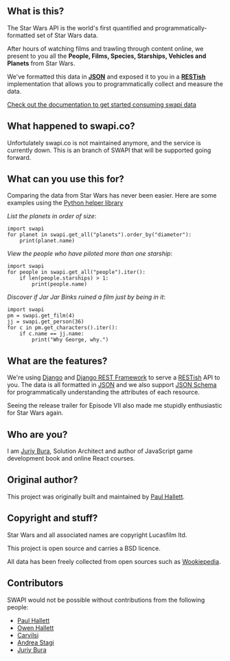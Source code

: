 
## What is this?

The Star Wars API is the world's first quantified and programmatically-formatted set of Star Wars data.

After hours of watching films and trawling through content online, we present to you all the **People, Films, Species, Starships, Vehicles and Planets** from Star Wars.

We've formatted this data in [**JSON**](https://json.org) and exposed it to you in a [**RESTish**](https://en.wikipedia.org/wiki/Representational_state_transfer) implementation that allows you to programmatically collect and measure the data.

[Check out the documentation to get started consuming swapi data](/documentation)

## What happened to swapi.co?
Unfortulately swapi.co is not maintained anymore, and the service is currently down. This is an branch of SWAPI that will be supported going forward.


## What can you use this for?

Comparing the data from Star Wars has never been easier. Here are some examples using the [Python helper library](/documentation#python)

*List the planets in order of size*:


    import swapi
    for planet in swapi.get_all("planets").order_by("diameter"):
        print(planet.name)


*View the people who have piloted more than one starship*:

    import swapi
    for people in swapi.get_all("people").iter():
        if len(people.starships) > 1:
            print(people.name)

*Discover if Jar Jar Binks ruined a film just by being in it*:

    import swapi
    pm = swapi.get_film(4)
    jj = swapi.get_person(36)
    for c in pm.get_characters().iter():
        if c.name == jj.name:
            print("Why George, why.")


## What are the features?

We're using [Django](https://djangoproject.com) and [Django REST Framework](https://django-rest-framework.org) to serve a [RESTish](https://en.wikipedia.org/wiki/REST) API to you.
The data is all formatted in [JSON](http://json.org) and we also support [JSON Schema](http://jsonschema.net) for programmatically understanding the attributes of each resource.

Seeing the release trailer for Episode VII also made me stupidly enthusiastic for Star Wars again.

## Who are you?

I am [Juriy Bura](https://github.com/juriy), Solution Architect and author of JavaScript game development book and online React courses.

## Original author?

This project was originally built and maintained by [Paul Hallett](http://phalt.co).

## Copyright and stuff?

Star Wars and all associated names are copyright Lucasfilm ltd.

This project is open source and carries a BSD licence.

All data has been freely collected from open sources such as [Wookiepedia](https://starwars.wikia.com).


## Contributors

SWAPI would not be possible without contributions from the following people:

- [Paul Hallett](https://phalt.co)
- [Owen Hallett](https://github.com/Videocard)
- [Carvilsi](https://github.com/carvilsi)
- [Andrea Stagi](https://github.com/astagi)
- [Juriy Bura](https://github.com/juriy)
